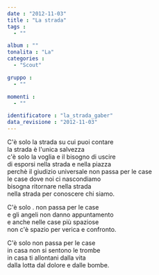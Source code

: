 ```yaml
---
date : "2012-11-03"
title : "La strada"
tags : 
  - ""

album : ""
tonalita : "La"
categories : 
  - "Scout"

gruppo : 
  - ""

momenti : 
  - ""

identificatore : "la_strada_gaber"
data_revisione : "2012-11-03"
---
```

  
  
C'è solo la strada su cui puoi contare   
la strada è l'unica salvezza   
c'è solo la voglia e il bisogno di uscire   
di esporsi nella strada e nella piazza   
perchè il giudizio universale non passa per le case   
le case dove noi ci nascondiamo   
bisogna ritornare nella strada   
nella strada per conoscere chi siamo.  
  
  
  
C'è solo . non passa per le case   
e gli angeli non danno appuntamento   
e anche nelle case più spaziose   
non c'è spazio per verica e confronto.   
  
  
  
C'è solo  non passa per le case   
in casa non si sentono le trombe   
in casa ti allontani dalla vita   
dalla lotta dal dolore e dalle bombe.  
  
  
  
